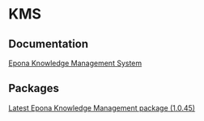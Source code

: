 # KMS

## Documentation

[Epona Knowledge Management System](/KMS/KMS_spfx/readme.md)

## Packages

[Latest Epona Knowledge Management package (1.0.45)](/KMS/KMS_pkg/1.0.45/readme.md)
